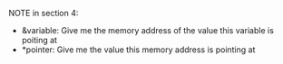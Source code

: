NOTE in section 4:
- &variable: Give me the memory address of the value this variable is poiting at
- *pointer: Give me the value this memory address is pointing at